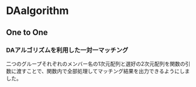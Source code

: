 # DAalgorithm  
## One to One
### DAアルゴリズムを利用した一対一マッチング
二つのグループそれぞれのメンバー名の1次元配列と選好の2次元配列を関数の引数に渡すことで、関数内で全部処理してマッチング結果を出力できるようにしました。  
